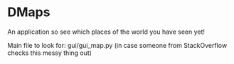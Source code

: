 # DMaps
An application so see which places of the world you have seen yet!

Main file to look for: gui/gui_map.py (in case someone from StackOverflow checks this messy thing out)
